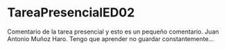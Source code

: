 # TareaPresencialED02
Comentario de la tarea presencial y esto es un pequeño comentario.
Juan Antonio Muñoz Haro.
Tengo que aprender no guardar constantemente...
